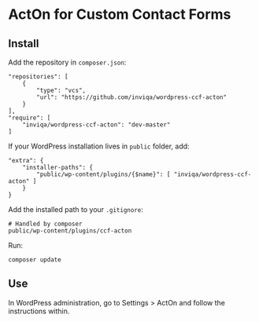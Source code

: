 # ActOn for Custom Contact Forms

## Install

Add the repository in `composer.json`:

    "repositories": [
        {
            "type": "vcs",     
            "url": "https://github.com/inviqa/wordpress-ccf-acton"
        }
    ],
    "require": [
        "inviqa/wordpress-ccf-acton": "dev-master"
    ]

If your WordPress installation lives in `public` folder, add:

    "extra": {
        "installer-paths": {   
            "public/wp-content/plugins/{$name}": [ "inviqa/wordpress-ccf-acton" ]
        }
    }

Add the installed path to your `.gitignore`:

    # Handled by composer
    public/wp-content/plugins/ccf-acton

Run:

    composer update

## Use

In WordPress administration, go to Settings > ActOn and follow the instructions within.

